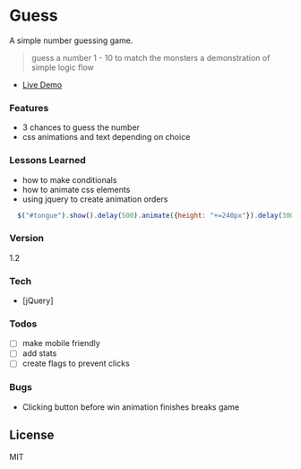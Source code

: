 # Guess

A simple number guessing game.
> guess a number 1 - 10 to match the monsters
> a demonstration of simple logic flow 

- [Live Demo](http://nealcloud.github.io/guess) 

### Features
  - 3 chances to guess the number
  - css animations and text depending on choice
  
### Lessons Learned
 - how to make conditionals
 - how to animate css elements
 - using jquery to create animation orders

```javascript
  $("#tongue").show().delay(500).animate({height: "+=240px"}).delay(300).animate({height: "-=240px"});
```

### Version
1.2

### Tech
* [jQuery]

### Todos
 - [ ] make mobile friendly
 - [ ] add stats
 - [ ] create flags to prevent clicks

### Bugs
 - Clicking button before win animation finishes breaks game
 
License
----
MIT

